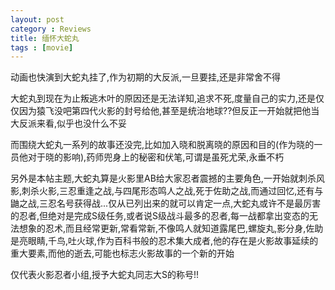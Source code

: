 ```yaml
---
layout: post
category : Reviews
title: 缅怀大蛇丸
tags : [movie]
---
```



动画也快演到大蛇丸挂了,作为初期的大反派,一旦要挂,还是非常舍不得

大蛇丸到现在为止叛逃木叶的原因还是无法详知,追求不死,度量自己的实力,还是仅仅因为猿飞没吧第四代火影的封号给他,甚至是统治地球??但反正一开始就把他当大反派来看,似乎也没什么不妥

而围绕大蛇丸一系列的故事还没完,比如加入晓和脱离晓的原因和目的(作为晓的一员他对于晓的影响),药师兜身上的秘密和伏笔,可谓是虽死尤荣,永垂不朽

另外是本帖主题,大蛇丸算是火影里AB给大家忍者震撼的主要角色,一开始就刺杀风影,刺杀火影,三忍重逢之战,与四尾形态鸣人之战,死于佐助之战,而通过回忆,还有与鼬之战,三忍名号获得战...仅从已列出来的就可以肯定一点,大蛇丸或许不是最厉害的忍者,但绝对是完成S级任务,或者说S级战斗最多的忍者,每一战都拿出变态的无法想象的忍术,而且经常更新,常看常新,不像鸣人就知道露尾巴,螺旋丸,影分身,佐助是亮眼睛,千鸟,吐火球,作为百科书般的忍术集大成者,他的存在是火影故事延续的重大要素,而他的逝去,可能也标志火影故事的一个新的开始

仅代表火影忍者小组,授予大蛇丸同志大S的称号!!